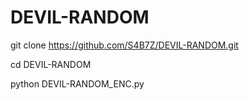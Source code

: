 # DEVIL-RANDOM

git clone https://github.com/S4B7Z/DEVIL-RANDOM.git

cd DEVIL-RANDOM

python DEVIL-RANDOM_ENC.py
